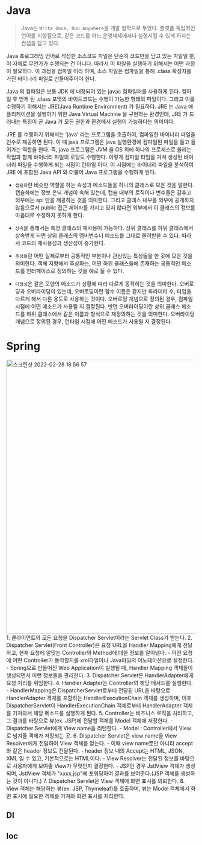 # Java
> Java는 `Write Once, Run Anywhere`을 개발 철학으로 두었다. 플랫폼 독립적인 언어를 지향점으로, 같은
> 코드를 어느 운영체제에서나 실행시킬 수 있게 하자는 컨셉을 담고 있다.

Java 프로그래밍 언어로 작성한 소스코드 파일은 단순히 코드만을 담고 있는 파일일 뿐, 이 자체로 무언가가 수행되는 건 아니다. 
따라서 이 파일을 실행하기 위해서는 어떤 과정이 필요하다. 이 과정을 컴파일 이라 하며, 소스 파일은 컴파일을 통해 
.class 확장자를 가진 바이너리 파일로 만들어주어야 한다. 

Java 의 컴파일은 보통 JDK 에 내장되어 있는 javac 컴파일러를 사용하게 된다. 컴파일 후 얻게 된 .class 포맷의 
바이트코드는 수행이 가능한 형태의 파일이다. 그리고 이를 수행하기 위해서는 JRE(Java Runtime Environment) 가 
필요하다. JRE 는 Java 애플리케이션을 실행하기 위한 Java Virtual Machine 을 구현하는 환경인데, JRE 가 드러내는 
특징이 곧 Java 가 모든 권한과 환경에서 실행이 가능하다는 의미이다.

JRE 를 수행하기 위해서는 'java' 라는 프로그램을 호출하여, 컴파일한 바이너리 파일을 인수로 제공하면 된다. 이 때 
java 프로그램은 java 실행환경에 컴파일된 파일을 들고 들어가는 역할을 한다. 즉, java 프로그램은 JVM 을 OS 위에 
하나의 프로세스로 올리는 작업과 함께 바이너리 파일의 로딩도 수행한다. 이렇게 컴파일 타임을 거쳐 생성된 바이너리 파일을 수행하게 
되는 시점이 런타임 이다. 이 시점에는 바이너리 파일을 분석하여 JRE 에 포함된 Java API 와 더불어 Java 프로그램을 수행하게 된다.

- `캡슐화`란 비슷한 역할을 하는 속성과 메소드들을 하나의 클래스로 모은 것을 말한다. 캡슐화에는 정보 은닉 개념이 속해 있는데, 
캡슐 내부의 로직이나 변수들은 감추고 외부에는 api 만을 제공하는 것을 의미한다. 그리고 클래스 내부를 외부에 공개하지 않음으로서 
public 접근 제어자를 가지고 있지 않다면 외부에서 이 클래스의 정보를 마음대로 수정하지 못하게 한다.

- `상속`을 통해서는 특정 클래스의 재사용이 가능하다. 상위 클래스를 하위 클래스에서 상속받게 되면 상위 클래스의 멤버변수나 
메소드를 그대로 물려받을 수 있다. 따라서 코드의 재사용성과 생산성이 증가한다.

- `추상화`란 어떤 실체로부터 공통적인 부분이나 관심있는 특성들을 한 곳에 모은 것을 의미한다. 객체 지향에서 추상화는, 
어떤 하위 클래스들에 존재하는 공통적인 메소드를 인터페이스로 정의하는 것을 예로 들 수 있다.

- `다형성`은 같은 모양의 메소드가 상황에 따라 다르게 동작하는 것을 의미한다. 오버로딩과 오버라이딩이 있는데, 오버로딩이란 
함수 이름은 같지만 파라미터 수, 타입을 다르게 해서 다른 용도로 사용하는 것이다. 오버로딩 개념으로 정의된 경우, 컴파일 시점에 
어떤 메소드가 사용될 지 결정된다. 반면 오버라이딩이란 상위 클래스 메소드를 하위 클래스에서 같은 이름과 형식으로 재정의하는 것을 의미한다. 
오버라이딩 개념으로 정의된 경우, 런타임 시점에 어떤 메소드가 사용될 지 결정된다.

# Spring
<img width="726" alt="스크린샷 2022-02-28 18 56 57" src="https://user-images.githubusercontent.com/67107008/155964689-7a82c1c1-34fb-4dcc-9145-438cb4f43809.png">
1. 클라이언트의 모든 요청을 Dispatcher Servlet이라는 Servlet Class가 받는다. 
2. Dispatcher Servlet(Front Controller)은 요청 URL을 Handler Mapping에게 전달하고, 현재 요청에 알맞는 Controller와 Method에 대한 정보를 알아낸다.
   - 어떤 요청에 어떤 Controller가 동작할지를 xml파일이나 Java파일의 어노테이션으로 설정한다.
   - Spring으로 만들어진 Web Application이 실행될 때, Handler Mapping 객체들이 생성되면서 이런 정보들을 관리한다.
3. Dispatcher Servlet은 HandlerAdapter에게 요청 처리를 위임한다.
4. Handler Adapter는 Controller와 해당 메서드를 실행한다.
   - HandlerMapping은 DispatcherServlet로부터 전달된 URL을 바탕으로 HandlerAdapter 객체를 포함하는 HandlerExecutionChain 객체를 생성하며, 이후 DispatcherServlet이 HandlerExecutionChain 객체로부터 HandlerAdapter 객체를 가져와서 해당 메소드를 실행하게 된다.
5. Controller는 비즈니스 로직을 처리하고, 그 결과를 바탕으로 뷰(ex. JSP)에 전달할 객체를 Model 객체에 저장한다.
   - Dispatcher Servlet에게 View name을 리턴한다.
   - Model : Controller에서 View로 넘겨줄 객체가 저장되는 곳.
6. Dispatcher Servlet은 view name을 View Resolver에게 전달하여 View 객체를 얻는다.
   - 이때 view name뿐만 아니라 accept와 같은 header 정보도 전달된다.
   - header 정보 내의 Accept는 HTML, JSON, XML 일 수 있고, 기본적으로는 HTML이다.
   - View Resolver는 전달된 정보를 바탕으로 사용자에게 보여줄 View가 무엇인지 결정한다.
   - JSP인 경우 JstlView 객체가 생성되며, JstlView 객체가 "xxxx,jsp"에 포워딩하여 결과를 보여준다.(JSP 객체를 생성하는 것이 아니다.)
7. Dispatcher Servlet은 View 객체에 화면 표시를 의뢰한다.
8. View 객체는 해당하는 뷰(ex. JSP, Thymeleaf)를 호출하며, 뷰는 Model 객체에서 화면 표시에 필요한 객체를 가져와 화면 표시를 처리한다.

## DI
## Ioc

